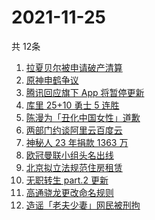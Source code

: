 # 2021-11-25
  共 12条

  <!-- BEGIN -->
  <!-- 最后更新时间:Thu Nov 25 2021 06:13:32 GMT+0000 (Coordinated Universal Time) -->
  1. [拉夏贝尔被申请破产清算](https://www.zhihu.com/search?q=拉夏贝尔)
1. [原神申鹤争议](https://www.zhihu.com/search?q=原神)
1. [腾讯回应旗下 App 将暂停更新](https://www.zhihu.com/search?q=腾讯)
1. [库里 25+10 勇士 5 连胜](https://www.zhihu.com/search?q=勇士)
1. [陈漫为「丑化中国女性」道歉](https://www.zhihu.com/search?q=陈漫道歉)
1. [两部门约谈阿里云百度云](https://www.zhihu.com/search?q=工信部约谈)
1. [神秘人 23 年捐款 1363 万](https://www.zhihu.com/search?q=神秘人捐款)
1. [欧冠曼联小组头名出线](https://www.zhihu.com/search?q=曼联)
1. [北京拟立法规范住房租赁](https://www.zhihu.com/search?q=北京租房)
1. [无职转生 part.2 更新](https://www.zhihu.com/search?q=无职转生)
1. [高通骁龙更改命名规则](https://www.zhihu.com/search?q=高通骁龙)
1. [造谣「老夫少妻」网民被刑拘](https://www.zhihu.com/search?q=老夫少妻)
  <!-- END -->
  